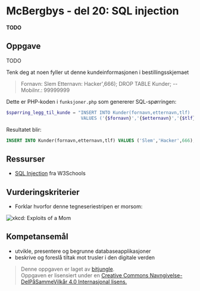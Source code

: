 # McBergbys - del 20: SQL injection

**TODO**


## Oppgave

TODO

Tenk deg at noen fyller ut denne kundeinformasjonen i bestillingsskjemaet

>Fornavn: Slem
>Etternavn: Hacker',666); DROP TABLE Kunder; -- 
>Mobilnr.: 99999999

Dette er PHP-koden i `funksjoner.php` som genererer SQL-spørringen:

``` php
$spørring_legg_til_kunde = "INSERT INTO Kunder(fornavn,etternavn,tlf)
                            VALUES ('{$fornavn}','{$etternavn}','{$tlf}');";
```

Resultatet blir:

``` sql
INSERT INTO Kunder(fornavn,etternavn,tlf) VALUES ('Slem','Hacker',666); DROP TABLE Kunder; -- ','99999999');
```

## Ressurser

* [SQL Injection](http://www.w3schools.com/sql/sql_injection.asp) fra W3Schools


## Vurderingskriterier

* Forklar hvorfor denne tegneseriestripen er morsom:

![xkcd: Exploits of a Mom](http://imgs.xkcd.com/comics/exploits_of_a_mom.png)


## Kompetansemål

* utvikle, presentere og begrunne databaseapplikasjoner
* beskrive og foreslå tiltak mot trusler i den digitale verden

>Denne oppgaven er laget av [bitjungle](https://github.com/bitjungle).  
>Oppgaven er lisensiert under en
>[Creative Commons Navngivelse-DelPåSammeVilkår 4.0 Internasjonal lisens.
](http://creativecommons.org/licenses/by-sa/4.0/)
